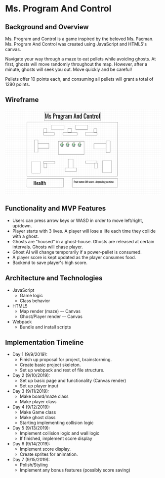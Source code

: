 
# Ms. Program And Control

## Background and Overview

Ms. Program and Control is a game inspired by the beloved Ms. Pacman.  Ms. Program And Control was created using JavaScript and HTML5's canvas.  

Navigate your way through a maze to eat pellets while avoiding ghosts. At first, ghosts will move randomly throughout the map.  However, after a minute, ghosts will seek you out.  Move quickly and be careful!

Pellets offer 10 points each, and consuming all pellets will grant a total of 1280 points.

## Wireframe

![Screenshot](wireframe.png)

## Functionality and MVP Features

* Users can press arrow keys or WASD in order to move left/right, up/down.
* Player starts with 3 lives. A player will lose a life each time they collide with a ghost.
* Ghosts are "housed" in a ghost-house.  Ghosts are released at certain intervals.  Ghosts will chase player.
* Ghost AI will change temporarily if a power-pellet is consumed.
* A player score is kept updated as the player consumes food.
* Backend to save player's high score.

## Architecture and Technologies
* JavaScript
    * Game logic
    * Class behavior
* HTML5
    * Map render (maze) -- Canvas
    * Ghost/Player render -- Canvas
* Webpack
    * Bundle and install scripts
   
## Implementation Timeline

* Day 1 (9/9/2019):
    * Finish up proposal for project, brainstorming. 
    * Create basic project skeleton.
    * Set up webpack and rest of file structure.
* Day 2 (9/10/2019):
    * Set up basic page and functionality (Canvas render)
    * Set up player input
* Day 3 (9/11/2019):
    * Make board/maze class
    * Make player class
* Day 4 (9/12/2019):
    * Make Game class
    * Make ghost class
    * Starting implementing collision logic
* Day 5 (9/13/2019):
    * Implement collision logic and wall logic
    * If finished, implement score display
* Day 6 (9/14/2019):
    * Implement score display.
    * Create sprites for animation.
* Day 7 (9/15/2019):
    * Polish/Styling
    * Implement any bonus features (possibly score saving)
